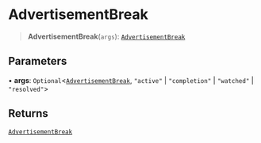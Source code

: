 # AdvertisementBreak

> **AdvertisementBreak**(`args`): [`AdvertisementBreak`](reference/functions/AdvertisementBreak.md)

## Parameters

• **args**: `Optional`<[`AdvertisementBreak`](reference/functions/AdvertisementBreak.md), `"active"` | `"completion"` | `"watched"` | `"resolved"`>

## Returns

[`AdvertisementBreak`](reference/functions/AdvertisementBreak.md)
